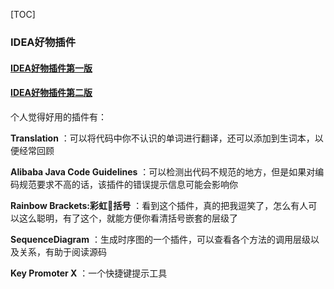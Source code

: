 [TOC]

### IDEA好物插件

#### [IDEA好物插件第一版](https://mp.weixin.qq.com/s/i5BY43eP68ITwem4GIq7wA)

#### [IDEA好物插件第二版](https://mp.weixin.qq.com/s/XGVBuqii0OKw3xFVLAPaxw)

个人觉得好用的插件有：

**Translation** ：可以将代码中你不认识的单词进行翻译，还可以添加到生词本，以便经常回顾

**Alibaba Java Code Guidelines** ：可以检测出代码不规范的地方，但是如果对编码规范要求不高的话，该插件的错误提示信息可能会影响你

**Rainbow Brackets:彩虹🌈括号** ：看到这个插件，真的把我逗笑了，怎么有人可以这么聪明，有了这个，就能方便你看清括号嵌套的层级了

**SequenceDiagram**  ：生成时序图的一个插件，可以查看各个方法的调用层级以及关系，有助于阅读源码

**Key Promoter X** ：一个快捷键提示工具

